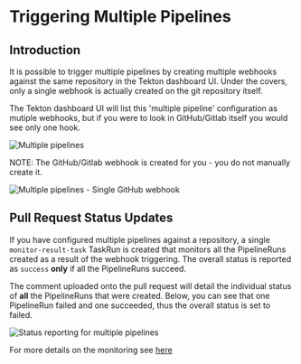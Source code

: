 # Triggering Multiple Pipelines

## Introduction

It is possible to trigger multiple pipelines by creating multiple webhooks against the same repository in the Tekton dashboard UI.  Under the covers, only a single webhook is actually created on the git repository itself.

The Tekton dashboard UI will list this 'multiple pipeline' configuration as mutiple webhooks, but if you were to look in GitHub/Gitlab itself you would see only one hook.

![Multiple pipelines](./images/twoPipelines.png?raw=true "Multiple pipelines shown as two webhooks in the Tekton UI")

NOTE: The GitHub/Gitlab webhook is created for you - you do not manually create it.

![Multiple pipelines - Single GitHub webhook](./images/singleGHHook.png?raw=true "A single webhook shown on the GitHub repository, in GitHub")

## Pull Request Status Updates

If you have configured multiple pipelines against a repository, a single `monitor-result-task` TaskRun is created that monitors all the PipelineRuns created as a result of the webhook triggering.  The overall status is reported as `success` **only** if all the PipelineRuns succeed.

The comment uploaded onto the pull request will detail the individual status of **all** the PipelineRuns that were created.  Below, you can see that one PipelineRun failed and one succeeded, thus the overall status is set to failed.

![Status reporting for multiple pipelines](./images/multiplePRs.png?raw=true "Status reporting for multiple pipelines")

For more details on the monitoring see [here](Monitoring.md)
